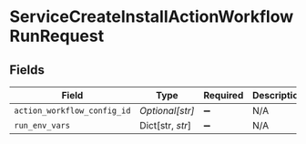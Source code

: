 # ServiceCreateInstallActionWorkflowRunRequest


## Fields

| Field                       | Type                        | Required                    | Description                 |
| --------------------------- | --------------------------- | --------------------------- | --------------------------- |
| `action_workflow_config_id` | *Optional[str]*             | :heavy_minus_sign:          | N/A                         |
| `run_env_vars`              | Dict[str, *str*]            | :heavy_minus_sign:          | N/A                         |
